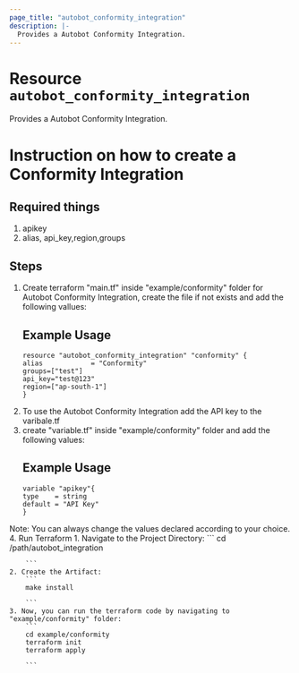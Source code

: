 ```yaml
---
page_title: "autobot_conformity_integration"
description: |-
  Provides a Autobot Conformity Integration.
---
```


# Resource `autobot_conformity_integration`
Provides a Autobot Conformity Integration.

# Instruction on how to create a Conformity Integration

## Required things 
1. apikey
2. alias, api_key,region,groups

## Steps 
1. Create terraform "main.tf" inside "example/conformity" folder for Autobot Conformity Integration, create the file if not exists and add the following vallues:
    ## Example Usage 
    ```
    resource "autobot_conformity_integration" "conformity" {
    alias            = "Conformity"
    groups=["test"]
    api_key="test@123"
    region=["ap-south-1"]
    }
    ```
2. To use the Autobot Conformity Integration add the API key to the varibale.tf 
3. create "variable.tf" inside "example/conformity" folder and add the following values:
    ## Example Usage 
    ```
    variable "apikey"{
    type    = string
    default = "API Key"
    }

    ```
Note: You can always change the values declared according to your choice.
4. Run Terraform 
    1. Navigate to the Project Directory:
        ```
        cd /path/autobot_integration

        ``` 
    2. Create the Artifact:
        ```
        make install

        ```
    3. Now, you can run the terraform code by navigating to "example/conformity" folder:
        ```
        cd example/conformity
        terraform init
        terraform apply

        ```